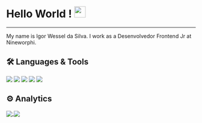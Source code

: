 <h1>
Hello World ! <img src="https://emojis.slackmojis.com/emojis/images/1531849430/4246/blob-sunglasses.gif?1531849430" width="30"/> </h1> <hr>

My name is Igor Wessel da Silva. I work as a Desenvolvedor Frontend Jr at Nineworphi.


## 🛠 Languages & Tools  
![](https://img.shields.io/badge/Code-Javascript-informational?style=flat&logoColor=white&logo=javascript) 
![](https://img.shields.io/badge/Code-Typescript-informational?style=flat&logoColor=white&logo=typescript)
![](https://img.shields.io/badge/Tools-React-informational?style=flat&logoColor=white&logo=react)
![](https://img.shields.io/badge/Tools-React%20Native-informational?style=flat&logoColor=white&logo=react)
![](https://img.shields.io/badge/Tools-Docker-informational?style=flat&logoColor=white&logo=docker)



## ⚙️ Analytics 

<a href="https://github.com/igorwessel/igorwessel">
  <img align="center" src="https://github-readme-stats.vercel.app/api/top-langs/?username=igorwessel&theme=dark&langs_count=3&layout=compact&count_private=true" />
</a><a href="https://github.com/igorwessel/igorwessel">
  <img align="center" src="https://github-readme-stats.vercel.app/api/?username=igorwessel&theme=dark&count_private=true&show_icons=true" />
</a>



<!-- links to social media icons -->

<!-- icons with padding -->

[1.1]: http://i.imgur.com/tXSoThF.png (twitter icon with padding)
[2.1]: http://i.imgur.com/0o48UoR.png (github icon with padding)

<!-- icons without padding -->

[1.2]: http://i.imgur.com/wWzX9uB.png (twitter icon without padding)
[2.2]: http://i.imgur.com/9I6NRUm.png (github icon without padding)


<!-- links to your social media accounts -->

[1]: https://twitter.com/igor_wessel
[2]: https://github.com/igorwessel
[3]: https://www.linkedin.com/in/igor-wessel/